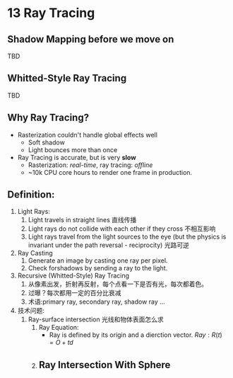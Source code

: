 # 13 Ray Tracing
## Shadow Mapping before we move on 
TBD
## Whitted-Style Ray Tracing
TBD
## Why Ray Tracing?
- Rasterization couldn't handle global effects well
    - Soft shadow
    - Light bounces more than once
- Ray Tracing is accurate, but is very **slow**
    - Rasterization: *real-time*, ray tracing: *offline*
    - ~10k CPU core hours to render one frame in production.
## Definition:
1. Light Rays:
    1. Light travels in straight lines 直线传播
    2. Light rays do not collide with each other if they cross 不相互影响
    3. Light rays travel from the light sources to the eye (but the physics is invariant under the path reversal - reciprocity) 光路可逆
2. Ray Casting
    1. Generate an image by casting one ray per pixel.
    2. Check forshadows by sending a ray to the light.
3. Recursive (Whitted-Style) Ray Tracing
    1. 从像素出发，折射再反射，每个点看一下是否有光，每次都着色。
    2. 过曝？每次都用一定的百分比衰减
    3. 术语:primary ray, secondary ray, shadow ray ...
4. 技术问题:
    1. Ray-surface intersection 光线和物体表面怎么求
        1. Ray Equation:
            - Ray is defined by its origin and a dierction vector.
                $Ray:R(t)=O+td$
        2. Ray Intersection With Sphere
            - 
